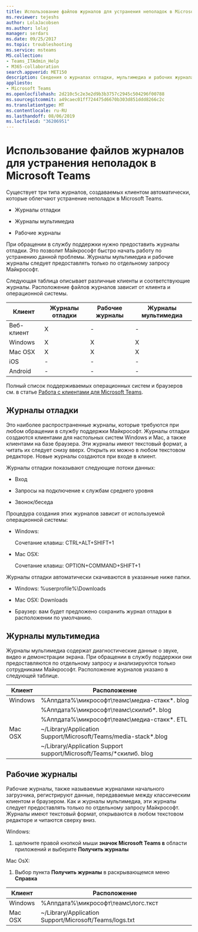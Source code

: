 ```yaml
---
title: Использование файлов журналов для устранения неполадок в Microsoft Teams
ms.reviewer: tejeshs
author: LolaJacobsen
ms.author: lolaj
manager: serdars
ms.date: 09/25/2017
ms.topic: troubleshooting
ms.service: msteams
MS.collection:
- Teams_ITAdmin_Help
- M365-collaboration
search.appverid: MET150
description: Сведения о журналах отладки, мультимедиа и рабочих журналах, создаваемых Microsoft Teams, их расположении и роли при устранении неполадок.
appliesto:
- Microsoft Teams
ms.openlocfilehash: 2d210c5c2e3e2d9b3b3757c2945c504296f00788
ms.sourcegitcommit: a49caec01ff724475d6670b303d851ddd8266c2c
ms.translationtype: MT
ms.contentlocale: ru-RU
ms.lasthandoff: 08/06/2019
ms.locfileid: "36206951"
---
```

<a name="use-log-files-in-troubleshooting-microsoft-teams"></a>Использование файлов журналов для устранения неполадок в Microsoft Teams
=================================================

Существует три типа журналов, создаваемых клиентом автоматически, которые облегчают устранение неполадок в Microsoft Teams.

-   Журналы отладки

-   Журналы мультимедиа

-   Рабочие журналы

При обращении в службу поддержки нужно предоставить журналы отладки. Это позволит Майкрософт быстро начать работу по устранению данной проблемы. Журналы мультимедиа и рабочие журналы следует предоставлять только по отдельному запросу Майкрософт.

Следующая таблица описывает различные клиенты и соответствующие журналы. Расположение файлов журналов зависит от клиента и операционной системы.


|Клиент |Журналы отладки|Рабочие журналы|Журналы мультимедиа|
|---------|---------|---------|---------|
|Веб-клиент    |X         |-         |-         |
|Windows     |X         |X         |X         |
|Mac OSX     |X         |X         |X         |
|iOS     |-         |-         |-         |
|Android     |-         |-         |-         |

Полный список поддерживаемых операционных систем и браузеров см. в статье [Работа с клиентами для Microsoft Teams](get-clients.md).

<a name="debug-logs"></a>Журналы отладки
---------------------------

Это наиболее распространенные журналы, которые требуются при любом обращении в службу поддержки Майкрософт. Журналы отладки создаются клиентами для настольных систем Windows и Mac, а также клиентами на базе браузера. Эти журналы имеют текстовый формат, а читать их следует снизу вверх. Открыть их можно в любом текстовом редакторе. Новые журналы создаются при входе в клиент.

Журналы отладки показывают следующие потоки данных:

-   Вход

-   Запросы на подключение к службам среднего уровня

-   Звонок/беседа

Процедура создания этих журналов зависит от используемой операционной системы:

-   Windows:

      Сочетание клавиш: CTRL+ALT+SHIFT+1

-   Mac OSX:

      Сочетание клавиш: OPTION+COMMAND+SHIFT+1

Журналы отладки автоматически скачиваются в указанные ниже папки.

-   Windows: %userprofile%\\Downloads

-   Mac OSX: Downloads

-   Браузер: вам будет предложено сохранить журнал отладки в расположении по умолчанию.

<a name="media-logs"></a>Журналы мультимедиа
---------------------------

Журналы мультимедиа содержат диагностические данные о звуке, видео и демонстрации экрана. При обращении в службу поддержки они предоставляются по отдельному запросу и анализируются только сотрудниками Майкрософт. Расположение журналов указано в следующей таблице.


|Клиент |Расположение |
|---------|---------|
|Windows     |%Аппдата%\микрософт\теамс\медиа-стакк\*. blog         |
|            |%Аппдата%\микрософт\теамс\скилиб\*. blog
|            |%Аппдата%\микрософт\теамс\медиа-стакк\*. ETL         |
|Mac OSX     |~/Library/Application Support/Microsoft/Teams/media-stack\*.blog         |
|            |~/Library/Application Support support/Microsoft/Teams/\*скилиб. blog         |



<a name="desktop-logs"></a>Рабочие журналы
---------------------

Рабочие журналы, также называемые журналами начального загрузчика, регистрируют данные, передаваемые между классическим клиентом и браузером. Как и журналы мультимедиа, эти журналы следует предоставлять только по отдельному запросу Майкрософт. Журналы имеют текстовый формат, открываются в любом текстовом редакторе и читаются сверху вниз.

Windows:

1.  щелкните правой кнопкой мыши **значок Microsoft Teams в** области приложений и выберите **Получить журналы**

Mac OsX:

1.  Выбор пункта **Получить журналы** в раскрывающемся меню **Справка**

|Клиент |Расположение |
|---------|---------|
|Windows     |%Аппдата%\микрософт\теамс\логс.ткст         |
|Mac OSX     |~/Library/Application Support/Microsoft/Teams/logs.txt         |
